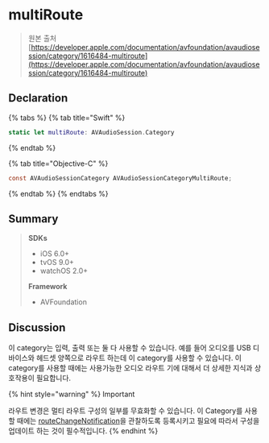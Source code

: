 # multiRoute

> 원본 출처  
> [https://developer.apple.com/documentation/avfoundation/avaudiosession/category/1616484-multiroute](https://developer.apple.com/documentation/avfoundation/avaudiosession/category/1616484-multiroute)

## Declaration

{% tabs %}
{% tab title="Swift" %}
```swift
static let multiRoute: AVAudioSession.Category
```
{% endtab %}

{% tab title="Objective-C" %}
```objectivec
const AVAudioSessionCategory AVAudioSessionCategoryMultiRoute;
```
{% endtab %}
{% endtabs %}

## Summary

> **SDKs**
>
> * iOS 6.0+
> * tvOS 9.0+
> * watchOS 2.0+
>
> **Framework**
>
> * AVFoundation

## Discussion

이 category는 입력, 출력 또는 둘 다 사용할 수 있습니다. 예를 들어 오디오를 USB 디바이스와 헤드셋 양쪽으로 라우트 하는데 이 category를 사용할 수 있습니다. 이 category를 사용할 때에는 사용가능한 오디오 라우트 기에 대해서 더 상세한 지식과 상호작용이 필요합니다.

{% hint style="warning" %}
Important

라우트 변경은 멀티 라우트 구성의 일부를 무효화할 수 있습니다. 이 Category를 사용할 때에는 [routeChangeNotification](../../../../etc/not-found.md)을 관찰하도록 등록시키고 필요에 따라서 구성을 업데이트 하는 것이 필수적입니다.
{% endhint %}

